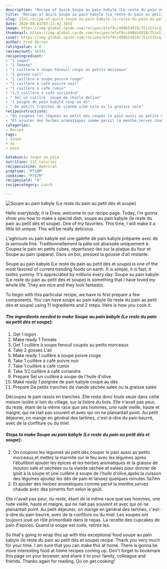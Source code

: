 ```yaml
---
description: "Recipe of Quick Soupe au pain kabyle (Le reste du pain au petit dés et soupe)"
title: "Recipe of Quick Soupe au pain kabyle (Le reste du pain au petit dés et soupe)"
slug: 2341-recipe-of-quick-soupe-au-pain-kabyle-le-reste-du-pain-au-petit-des-et-soupe
date: 2020-08-01T03:23:02.369Z
image: https://img-global.cpcdn.com/recipes/efef9cc408b54910/751x532cq70/soupe-au-pain-kabyle-le-reste-du-pain-au-petit-des-et-soupe-photo-principale-de-la-recette.jpg
thumbnail: https://img-global.cpcdn.com/recipes/efef9cc408b54910/751x532cq70/soupe-au-pain-kabyle-le-reste-du-pain-au-petit-des-et-soupe-photo-principale-de-la-recette.jpg
cover: https://img-global.cpcdn.com/recipes/efef9cc408b54910/751x532cq70/soupe-au-pain-kabyle-le-reste-du-pain-au-petit-des-et-soupe-photo-principale-de-la-recette.jpg
author: Fred Obrien
ratingvalue: 4.8
reviewcount: 36191
recipeingredient:
- "1 iogon"
- "1 Tomate"
- "1 cuillère à soupe fenouil coups au petits morceaux"
- "2 gosses Lail"
- "1 cuillère à soupe poivre rouge"
- "1 cuillère à café poivre noir"
- "1 cuillère à café cumin"
- "1/2 cuillère à café coriandre"
- " Sel un cuillre  soupe de lhuile dolive"
- "1 poigne de pain kabyle coup au ds"
- " De petits tranches de viande sche sale ou la graisse sale"
recipeinstructions:
- "On coupons les légumes au petit dés,couper le pain aussi au petits morceaux,et mettez la marmite sur le feu avec les légumes après l&#39;ébullition ajouter les épices et les herbes aromatiques et la graisse de mouton salé et séchées ou la viande séchée et salées pour donner de goût à la soupe et une cuillère à soupe de l&#39;huile d&#39;olive,après la cuisson des légumes ajoutez les dés de pain et laissez quelques minutes 5a7mn"
- "Et ajouter des herbes aromatiques comme persil la menthe,servez chaude avec des piments fort selon le goût."
categories:
- Recipe
tags:
- soupe
- au
- pain

katakunci: soupe au pain 
nutrition: 215 calories
recipecuisine: American
preptime: "PT10M"
cooktime: "PT47M"
recipeyield: "4"
recipecategory: Lunch

---
```



![Soupe au pain kabyle (Le reste du pain au petit dés et soupe)](https://img-global.cpcdn.com/recipes/efef9cc408b54910/751x532cq70/soupe-au-pain-kabyle-le-reste-du-pain-au-petit-des-et-soupe-photo-principale-de-la-recette.jpg)

Hello everybody, it is Drew, welcome to our recipe page. Today, I'm gonna show you how to make a special dish, soupe au pain kabyle (le reste du pain au petit dés et soupe). One of my favorites. This time, I will make it a little bit unique. This will be really delicious.

L&#39;aghroum ou pain kabyle est une galette de pain kabyle préparée avec de la semoule fine. Traditionnellement la pâte est abaissée uniquement à. Coupez le pain en petits cubes, répartissez-les sur la plaque du four et Soupe au pain (papara). Dans un bol, pressez la gousse d&#39;ail restante.

Soupe au pain kabyle (Le reste du pain au petit dés et soupe) is one of the most favored of current trending foods on earth. It is simple, it is fast, it tastes yummy. It's appreciated by millions every day. Soupe au pain kabyle (Le reste du pain au petit dés et soupe) is something that I have loved my whole life. They are nice and they look fantastic.


To begin with this particular recipe, we have to first prepare a few components. You can have soupe au pain kabyle (le reste du pain au petit dés et soupe) using 11 ingredients and 2 steps. Here is how you cook it.

<!--inarticleads1-->

##### The ingredients needed to make Soupe au pain kabyle (Le reste du pain au petit dés et soupe):

1. Get 1 iogon
1. Make ready 1 Tomate
1. Get 1 cuillère à soupe fenouil coupés au petits morceaux
1. Take 2 gosses L&#39;ail
1. Make ready 1 cuillère à soupe poivre rouge
1. Take 1 cuillère à café poivre noir
1. Take 1 cuillère à café cumin
1. Take 1/2 cuillère à café coriandre
1. Prepare  Sel un cuillère à soupe de l&#39;huile d&#39;olive
1. Make ready 1 poignée de pain kabyle coupé au dés
1. Prepare  De petits tranches de viande séchée salée ou la graisse salée


Découpez le pain rassis en tranches. Elle resta donc toute seule dans cette maison isolée si loin du village, sur la lisière du bois. Elle n&#39;avait pas peur, du reste, étant de la même race que ses hommes, une rude vieille, haute et maigre, qui ne riait pas souvent et avec qui on ne plaisantait point. Au petit déjeuner, on mange en général des tartines, c&#39;est-à-dire du pain beurré, avec de la confiture ou du miel. 

<!--inarticleads2-->

##### Steps to make Soupe au pain kabyle (Le reste du pain au petit dés et soupe):

1. On coupons les légumes au petit dés,couper le pain aussi au petits morceaux,et mettez la marmite sur le feu avec les légumes après l&#39;ébullition ajouter les épices et les herbes aromatiques et la graisse de mouton salé et séchées ou la viande séchée et salées pour donner de goût à la soupe et une cuillère à soupe de l&#39;huile d&#39;olive,après la cuisson des légumes ajoutez les dés de pain et laissez quelques minutes 5a7mn
1. Et ajouter des herbes aromatiques comme persil la menthe,servez chaude avec des piments fort selon le goût.


Elle n&#39;avait pas peur, du reste, étant de la même race que ses hommes, une rude vieille, haute et maigre, qui ne riait pas souvent et avec qui on ne plaisantait point. Au petit déjeuner, on mange en général des tartines, c&#39;est-à-dire du pain beurré, avec de la confiture ou du miel. Les soupes ont toujours joué un rôle primordiale dans le repas. La recette des cupcakes de pain d&#39;épices. Quand la soupe est cuite, retirez les. 

So that's going to wrap this up with this exceptional food soupe au pain kabyle (le reste du pain au petit dés et soupe) recipe. Thank you very much for your time. I am sure that you can make this at home. There is gonna be more interesting food at home recipes coming up. Don't forget to bookmark this page on your browser, and share it to your family, colleague and friends. Thanks again for reading. Go on get cooking!
